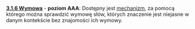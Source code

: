 [**3.1.6 Wymowa**](https://wcag.lepszyweb.pl/#pronunciation) - **poziom AAA**: Dostępny jest <a href="#" data-toggle="tooltip" data-original-title="{{site.data.glossary.mechanizm | strip_html | replace: '*', ''}}">mechanizm</a>, za pomocą którego można sprawdzić wymowę słów, których znaczenie jest niejasne w danym kontekście bez znajomości ich wymowy.

